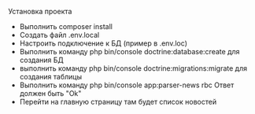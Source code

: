 Установка проекта
- Выполнить composer install
- Создать файл .env.local
- Настроить подключение к БД (пример в .env.loc)
- Выполнить команду php bin/console doctrine:database:create для создания БД
- выполнить команду php bin/console doctrine:migrations:migrate для создания таблицы
- Выполнить команду php bin/console app:parser-news rbc Ответ должен быть "Ok"
- Перейти на главную страницу там будет список новостей
